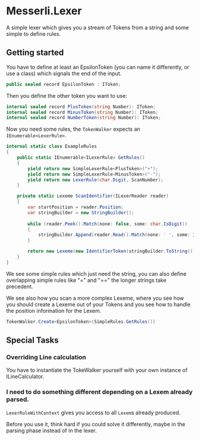 # Messerli.Lexer

A simple lexer which gives you a stream of Tokens from a string and some simple to define rules.

## Getting started

You have to define at least an EpsilonToken (you can name it differently, or use a class) which signals the end of the input.

```cs
public sealed record EpsilonToken : IToken;
```

Then you define the other token you want to use:

```cs
internal sealed record PlusToken(string Number): IToken;
internal sealed record MinusToken(string Number): IToken;
internal sealed record NumberToken(string Number): IToken;
```

Now you need some rules, the `TokenWalker` expects an `IEnumerable<LexerRule>`.

```cs
internal static class ExampleRules
{
    public static IEnumerable<ILexerRule> GetRules()
    {
        yield return new SimpleLexerRule<PlusToken>("+");
        yield return new SimpleLexerRule<MinusToken>("-");
        yield return new LexerRule(char.Digit, ScanNumber);
    }

    private static Lexeme ScanIdentifier(ILexerReader reader)
    {
        var startPosition = reader.Position;
        var stringBuilder = new StringBuilder();
        
        while (reader.Peek().Match(none: false, some: char.IsDigit))
        {
            stringBuilder.Append(reader.Read().Match(none: ' ', some: Identity));
        }

        return new Lexeme(new IdentifierToken(stringBuilder.ToString()), new Position(startPosition, reader.Position - startPosition));
    }
}
```

We see some simple rules which just need the string, you can also define overlapping simple rules like "=" and "==" the longer strings take precedent.

We see also how you scan a more complex Lexeme, where you see how you should create a Lexeme out of your Tokens and you see how to handle the position information for the Lexem.

```cs
TokenWalker.Create<EpsilonToken>(SimpleRules.GetRules())
```

## Special Tasks

### Overriding Line calculation

You have to instantiate the TokeWalker yourself with your own instance of ILineCalculator.

### I need to do something different depending on a Lexem already parsed.

`LexerRuleWithContext` gives you access to all `Lexem`s already produced. 

Before you use it, think hard if you could solve it differently, maybe in the parsing phase instead of in the lexer.
